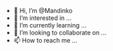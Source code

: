 - 👋 Hi, I’m @Mandinko
- 👀 I’m interested in ...
- 🌱 I’m currently learning ...
- 💞️ I’m looking to collaborate on ...
- 📫 How to reach me ...

<!---
Mandinko/Mandinko is a ✨ special ✨ repository because its `README.md` (this file) appears on your GitHub profile.
You can click the Preview link to take a look at your changes.
--->
